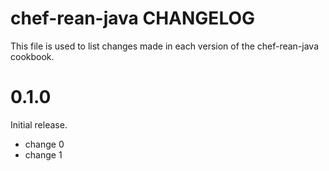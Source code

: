 # chef-rean-java CHANGELOG

This file is used to list changes made in each version of the chef-rean-java cookbook.

# 0.1.0

Initial release.

- change 0
- change 1

